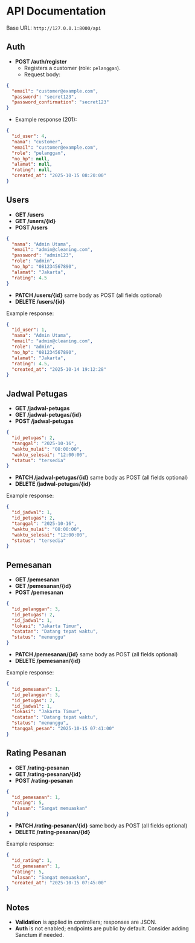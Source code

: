 

# API Documentation

Base URL: `http://127.0.0.1:8000/api`

## Auth

- **POST /auth/register**
  - Registers a customer (role: `pelanggan`).
  - Request body:
```json
{
  "email": "customer@example.com",
  "password": "secret123",
  "password_confirmation": "secret123"
}
```
  - Example response (201):
```json
{
  "id_user": 4,
  "nama": "customer",
  "email": "customer@example.com",
  "role": "pelanggan",
  "no_hp": null,
  "alamat": null,
  "rating": null,
  "created_at": "2025-10-15 08:20:00"
}
```

## Users

- **GET /users**
- **GET /users/{id}**
- **POST /users**
```json
{
  "nama": "Admin Utama",
  "email": "admin@cleaning.com",
  "password": "admin123",
  "role": "admin",
  "no_hp": "081234567890",
  "alamat": "Jakarta",
  "rating": 4.5
}
```
- **PATCH /users/{id}** same body as POST (all fields optional)
- **DELETE /users/{id}**

Example response:
```json
{
  "id_user": 1,
  "nama": "Admin Utama",
  "email": "admin@cleaning.com",
  "role": "admin",
  "no_hp": "081234567890",
  "alamat": "Jakarta",
  "rating": 4.5,
  "created_at": "2025-10-14 19:12:28"
}
```

## Jadwal Petugas

- **GET /jadwal-petugas**
- **GET /jadwal-petugas/{id}**
- **POST /jadwal-petugas**
```json
{
  "id_petugas": 2,
  "tanggal": "2025-10-16",
  "waktu_mulai": "08:00:00",
  "waktu_selesai": "12:00:00",
  "status": "tersedia"
}
```
- **PATCH /jadwal-petugas/{id}** same body as POST (all fields optional)
- **DELETE /jadwal-petugas/{id}**

Example response:
```json
{
  "id_jadwal": 1,
  "id_petugas": 2,
  "tanggal": "2025-10-16",
  "waktu_mulai": "08:00:00",
  "waktu_selesai": "12:00:00",
  "status": "tersedia"
}
```

## Pemesanan

- **GET /pemesanan**
- **GET /pemesanan/{id}**
- **POST /pemesanan**
```json
{
  "id_pelanggan": 3,
  "id_petugas": 2,
  "id_jadwal": 1,
  "lokasi": "Jakarta Timur",
  "catatan": "Datang tepat waktu",
  "status": "menunggu"
}
```
- **PATCH /pemesanan/{id}** same body as POST (all fields optional)
- **DELETE /pemesanan/{id}**

Example response:
```json
{
  "id_pemesanan": 1,
  "id_pelanggan": 3,
  "id_petugas": 2,
  "id_jadwal": 1,
  "lokasi": "Jakarta Timur",
  "catatan": "Datang tepat waktu",
  "status": "menunggu",
  "tanggal_pesan": "2025-10-15 07:41:00"
}
```

## Rating Pesanan

- **GET /rating-pesanan**
- **GET /rating-pesanan/{id}**
- **POST /rating-pesanan**
```json
{
  "id_pemesanan": 1,
  "rating": 5,
  "ulasan": "Sangat memuaskan"
}
```
- **PATCH /rating-pesanan/{id}** same body as POST (all fields optional)
- **DELETE /rating-pesanan/{id}**

Example response:
```json
{
  "id_rating": 1,
  "id_pemesanan": 1,
  "rating": 5,
  "ulasan": "Sangat memuaskan",
  "created_at": "2025-10-15 07:45:00"
}
```

## Notes

- **Validation** is applied in controllers; responses are JSON.
- **Auth** is not enabled; endpoints are public by default. Consider adding Sanctum if needed.
